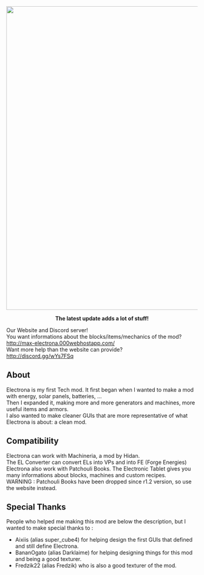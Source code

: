 <img align="center" width="800" src="https://www.zupimages.net/up/21/12/oazs.png">
<p align="center"><b>The latest update adds a lot of stuff!</b></p>

Our Website and Discord server! <br />
You want informations about the blocks/items/mechanics of the mod? <br />
http://max-electrona.000webhostapp.com/ <br />
Want more help than the website can provide? <br />
http://discord.gg/wYs7FSq

## About
Electrona is my first Tech mod. It first began when I wanted to make a mod with energy, solar panels, batteries, ... <br />
Then I expanded it, making more and more generators and machines, more useful items and armors. <br />
I also wanted to make cleaner GUIs that are more representative of what Electrona is about: a clean mod. <br />

## Compatibility
Electrona can work with Machineria, a mod by Hidan. <br />
The EL Converter can convert ELs into VPs and into FE (Forge Energies) <br />
Electrona also work with Patchouli Books. The Electronic Tablet gives you many informations about blocks, machines and custom recipes. <br />
WARNING : Patchouli Books have been dropped since r1.2 version, so use the website instead. <br />

## Special Thanks
People who helped me making this mod are below the description, but I wanted to make special thanks to :
- Aixiis (alias super_cube4) for helping design the first GUIs that defined and still define Electrona.
- BananOgato (alias Darklaime) for helping designing things for this mod and being a good texturer.
- Fredzik22 (alias Fredzik) who is also a good texturer of the mod.
